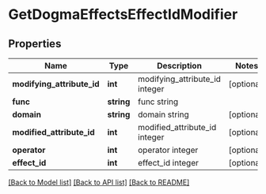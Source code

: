 # GetDogmaEffectsEffectIdModifier

## Properties
Name | Type | Description | Notes
------------ | ------------- | ------------- | -------------
**modifying_attribute_id** | **int** | modifying_attribute_id integer | [optional] 
**func** | **string** | func string | 
**domain** | **string** | domain string | [optional] 
**modified_attribute_id** | **int** | modified_attribute_id integer | [optional] 
**operator** | **int** | operator integer | [optional] 
**effect_id** | **int** | effect_id integer | [optional] 

[[Back to Model list]](../README.md#documentation-for-models) [[Back to API list]](../README.md#documentation-for-api-endpoints) [[Back to README]](../README.md)


